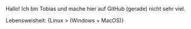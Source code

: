 Hallo! 
Ich bin Tobias und mache hier auf GitHub (gerade) nicht sehr viel.

Lebensweisheit:
{Linux > (Windows + MacOS)}
